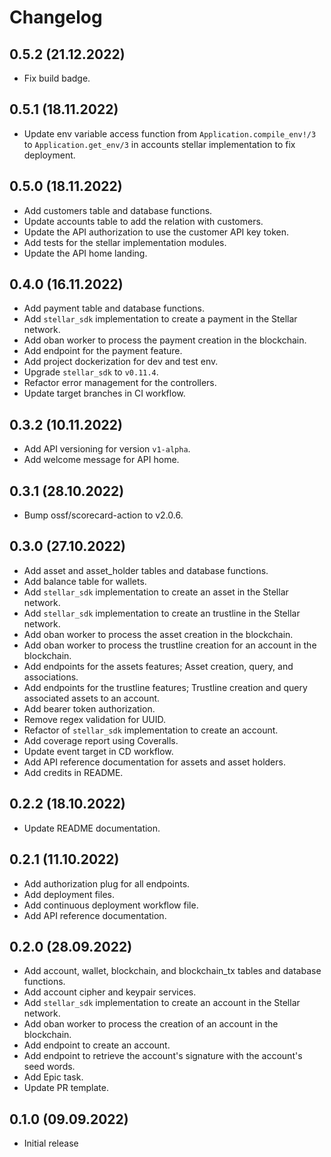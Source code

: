 # Changelog

## 0.5.2 (21.12.2022)
* Fix build badge.

## 0.5.1 (18.11.2022)
* Update env variable access function from `Application.compile_env!/3` to `Application.get_env/3` in accounts stellar implementation to fix deployment.

## 0.5.0 (18.11.2022)
* Add customers table and database functions.
* Update accounts table to add the relation with customers.
* Update the API authorization to use the customer API key token.
* Add tests for the stellar implementation modules.
* Update the API home landing.

## 0.4.0 (16.11.2022)
* Add payment table and database functions.
* Add `stellar_sdk` implementation to create a payment in the Stellar network.
* Add oban worker to process the payment creation in the blockchain.
* Add endpoint for the payment feature.
* Add project dockerization for dev and test env.
* Upgrade `stellar_sdk` to `v0.11.4`.
* Refactor error management for the controllers.
* Update target branches in CI workflow.

## 0.3.2 (10.11.2022)
* Add API versioning for version `v1-alpha`.
* Add welcome message for API home.

## 0.3.1 (28.10.2022)
* Bump ossf/scorecard-action to v2.0.6.

## 0.3.0 (27.10.2022)
* Add asset and asset_holder tables and database functions.
* Add balance table for wallets.
* Add `stellar_sdk` implementation to create an asset in the Stellar network.
* Add `stellar_sdk` implementation to create an trustline in the Stellar network.
* Add oban worker to process the asset creation in the blockchain.
* Add oban worker to process the trustline creation for an account in the blockchain.
* Add endpoints for the assets features; Asset creation, query, and associations.
* Add endpoints for the trustline features; Trustline creation and query associated assets to an account.
* Add bearer token authorization.
* Remove regex validation for UUID.
* Refactor of `stellar_sdk` implementation to create an account.
* Add coverage report using Coveralls.
* Update event target in CD workflow.
* Add API reference documentation for assets and asset holders.
* Add credits in README.

## 0.2.2 (18.10.2022)
* Update README documentation.

## 0.2.1 (11.10.2022)
* Add authorization plug for all endpoints.
* Add deployment files.
* Add continuous deployment workflow file.
* Add API reference documentation.

## 0.2.0 (28.09.2022)
* Add account, wallet, blockchain, and blockchain_tx tables and database functions.
* Add account cipher and keypair services.
* Add `stellar_sdk` implementation to create an account in the Stellar network.
* Add oban worker to process the creation of an account in the blockchain.
* Add endpoint to create an account.
* Add endpoint to retrieve the account's signature with the account's seed words.
* Add Epic task.
* Update PR template.

## 0.1.0 (09.09.2022)
* Initial release
